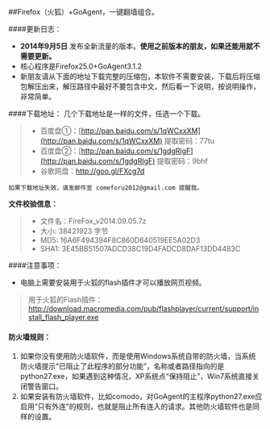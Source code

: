 ##Firefox（火狐）+GoAgent，一键翻墙组合。

####更新日志：
* **2014年9月5日** 发布全新流量的版本。**使用之前版本的朋友，如果还能用就不需要更新。**
* 核心程序是Firefox25.0+GoAgent3.1.2
* 新朋友请从下面的地址下载完整的压缩包，本软件不需要安装，下载后将压缩包解压出来，解压路径中最好不要包含中文，然后看一下说明，按说明操作，非常简单。

####下载地址：
几个下载地址是一样的文件，任选一个下载。
> * 百度盘①：[http://pan.baidu.com/s/1qWCxxXM](http://pan.baidu.com/s/1qWCxxXM)  提取密码：77tu
> * 百度盘②：[http://pan.baidu.com/s/1gdgRIgF](http://pan.baidu.com/s/1gdgRIgF)  提取密码：9bhf
> * 谷歌网盘：http://goo.gl/FXcg7d

`如果下载地址失效，请发邮件至 comeforu2012@gmail.com 提醒我。`

**文件校验信息：**

> * 文件名：FireFox_v2014.09.05.7z
> * 大小: 38421923 字节
> * MD5: 16A6F494394F8C860D640519EE5A02D3
> * SHA1: 3E45BB51507ADCD38C19D4FADCD8DAF13DD4483C

####注意事项：
* 电脑上需要安装用于火狐的flash插件才可以播放网页视频。
> 用于火狐的Flash插件：http://download.macromedia.com/pub/flashplayer/current/support/install_flash_player.exe

#### 防火墙规则：
1. 如果你没有使用防火墙软件，而是使用Windows系统自带的防火墙，当系统防火墙提示“已阻止了此程序的部分功能”，名称或者路径指向的是python27.exe，如果遇到这种情况，XP系统点“保持阻止”，Win7系统直接关闭警告窗口。
2. 如果安装有防火墙软件，比如comodo，对GoAgent的主程序python27.exe应启用“只有外连”的规则，也就是阻止所有连入的请求。其他防火墙软件也是同样的设置。
